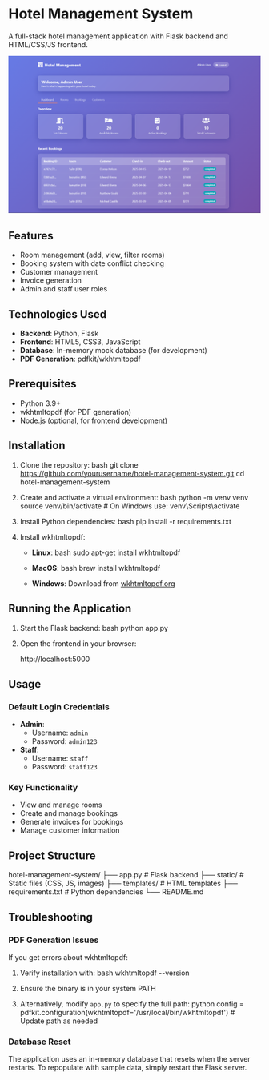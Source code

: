 # Hotel Management System

A full-stack hotel management application with Flask backend and HTML/CSS/JS frontend.

![Screenshot](https://github.com/Divyajeet7978/Hotel_Management/blob/main/images/ss.png) 

## Features

- Room management (add, view, filter rooms)
- Booking system with date conflict checking
- Customer management
- Invoice generation
- Admin and staff user roles

## Technologies Used

- **Backend**: Python, Flask
- **Frontend**: HTML5, CSS3, JavaScript
- **Database**: In-memory mock database (for development)
- **PDF Generation**: pdfkit/wkhtmltopdf

## Prerequisites

- Python 3.9+
- wkhtmltopdf (for PDF generation)
- Node.js (optional, for frontend development)

## Installation

1. Clone the repository:
   bash
   git clone https://github.com/yourusername/hotel-management-system.git
   cd hotel-management-system
   

2. Create and activate a virtual environment:
   bash
   python -m venv venv
   source venv/bin/activate  # On Windows use: venv\Scripts\activate
   

3. Install Python dependencies:
   bash
   pip install -r requirements.txt
   

4. Install wkhtmltopdf:
   - **Linux**:
     bash
     sudo apt-get install wkhtmltopdf
     
   - **MacOS**:
     bash
     brew install wkhtmltopdf
     
   - **Windows**: Download from [wkhtmltopdf.org](https://wkhtmltopdf.org/downloads.html)

## Running the Application

1. Start the Flask backend:
   bash
   python app.py
   

2. Open the frontend in your browser:
   
   http://localhost:5000
   

## Usage

### Default Login Credentials
- **Admin**: 
  - Username: `admin`
  - Password: `admin123`
- **Staff**: 
  - Username: `staff`
  - Password: `staff123`

### Key Functionality
- View and manage rooms
- Create and manage bookings
- Generate invoices for bookings
- Manage customer information

## Project Structure


hotel-management-system/
├── app.py                # Flask backend
├── static/               # Static files (CSS, JS, images)
├── templates/            # HTML templates
├── requirements.txt      # Python dependencies
└── README.md


## Troubleshooting

### PDF Generation Issues
If you get errors about wkhtmltopdf:
1. Verify installation with:
   bash
   wkhtmltopdf --version
   
2. Ensure the binary is in your system PATH
3. Alternatively, modify `app.py` to specify the full path:
   python
   config = pdfkit.configuration(wkhtmltopdf='/usr/local/bin/wkhtmltopdf')  # Update path as needed
   

### Database Reset
The application uses an in-memory database that resets when the server restarts. To repopulate with sample data, simply restart the Flask server.
